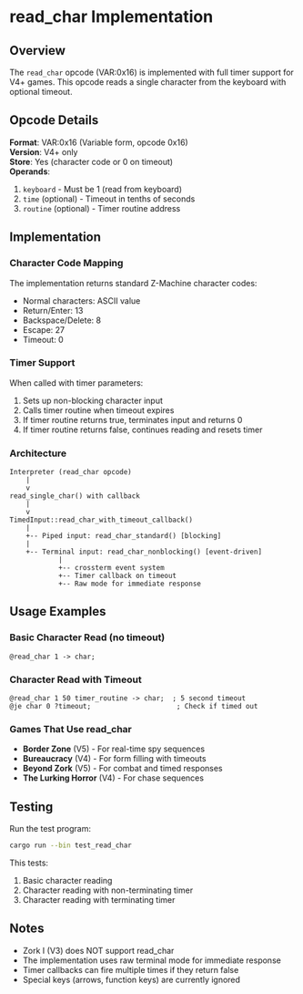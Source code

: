# read_char Implementation

## Overview

The `read_char` opcode (VAR:0x16) is implemented with full timer support for V4+ games. This opcode reads a single character from the keyboard with optional timeout.

## Opcode Details

**Format**: VAR:0x16 (Variable form, opcode 0x16)  
**Version**: V4+ only  
**Store**: Yes (character code or 0 on timeout)  
**Operands**:
1. `keyboard` - Must be 1 (read from keyboard)
2. `time` (optional) - Timeout in tenths of seconds
3. `routine` (optional) - Timer routine address

## Implementation

### Character Code Mapping

The implementation returns standard Z-Machine character codes:
- Normal characters: ASCII value
- Return/Enter: 13
- Backspace/Delete: 8
- Escape: 27
- Timeout: 0

### Timer Support

When called with timer parameters:
1. Sets up non-blocking character input
2. Calls timer routine when timeout expires
3. If timer routine returns true, terminates input and returns 0
4. If timer routine returns false, continues reading and resets timer

### Architecture

```
Interpreter (read_char opcode)
    |
    v
read_single_char() with callback
    |
    v
TimedInput::read_char_with_timeout_callback()
    |
    +-- Piped input: read_char_standard() [blocking]
    |
    +-- Terminal input: read_char_nonblocking() [event-driven]
            |
            +-- crossterm event system
            +-- Timer callback on timeout
            +-- Raw mode for immediate response
```

## Usage Examples

### Basic Character Read (no timeout)
```
@read_char 1 -> char;
```

### Character Read with Timeout
```
@read_char 1 50 timer_routine -> char;  ; 5 second timeout
@je char 0 ?timeout;                     ; Check if timed out
```

### Games That Use read_char

- **Border Zone** (V5) - For real-time spy sequences
- **Bureaucracy** (V4) - For form filling with timeouts
- **Beyond Zork** (V5) - For combat and timed responses
- **The Lurking Horror** (V4) - For chase sequences

## Testing

Run the test program:
```bash
cargo run --bin test_read_char
```

This tests:
1. Basic character reading
2. Character reading with non-terminating timer
3. Character reading with terminating timer

## Notes

- Zork I (V3) does NOT support read_char
- The implementation uses raw terminal mode for immediate response
- Timer callbacks can fire multiple times if they return false
- Special keys (arrows, function keys) are currently ignored